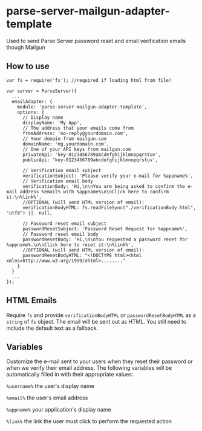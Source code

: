 # parse-server-mailgun-adapter-template
Used to send Parse Server password reset and email verification emails though Mailgun


## How to use
```
var fs = require('fs'); //required if loading html from file!

var server = ParseServer({
  ...
  emailAdapter: {
    module: 'parse-server-mailgun-adapter-template',
    options: {
      // Display name
      displayName: 'My App',
      // The address that your emails come from
      fromAddress: 'no-reply@yourdomain.com',
      // Your domain from mailgun.com
      domainName: 'mg.yourdomain.com',
      // One of your API keys from mailgun.com
      privateApi: 'key-0123456789abcdefghijklmnopqrstuv',
      publicApi: 'key-0123456789abcdefghijklmnopqrstuv',

      // Verification email subject
      verificationSubject: 'Please verify your e-mail for %appname%',
      // Verification email body
      verificationBody: 'Hi,\n\nYou are being asked to confirm the e-mail address %email% with %appname%\n\nClick here to confirm it:\n%link%',
      //OPTIONAL (will send HTML version of email):
      verificationBodyHTML: fs.readFileSync("./verificationBody.html", "utf8") ||  null,

      // Password reset email subject
      passwordResetSubject: 'Password Reset Request for %appname%',
      // Password reset email body
      passwordResetBody: 'Hi,\n\nYou requested a password reset for %appname%.\n\nClick here to reset it:\n%link%',
      //OPTIONAL (will send HTML version of email):
      passwordResetBodyHTML: "<!DOCTYPE html><html xmlns=http://www.w3.org/1999/xhtml>........"
    }
  }
  ...
});
```

## HTML Emails

Require `fs` and provide `verificationBodyHTML` or `passwordResetBodyHTML` as a `string` of `fs` object. The email will be sent out as HTML. You still need to include the default text as a fallback.

## Variables 

Customize the e-mail sent to your users when they reset their password or when we verify their email address. The following variables will be automatically filled in with their appropriate values:

`%username%` the user's display name

`%email%` the user's email address

`%appname%` your application's display name

`%link%` the link the user must click to perform the requested action

